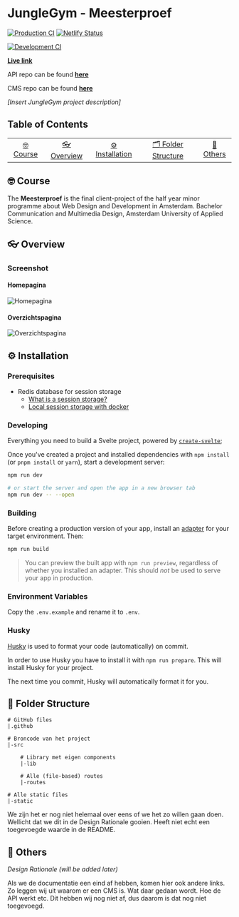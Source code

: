 # JungleGym - Meesterproef

[![Production CI](https://github.com/iSirThijs/jungle-gym/actions/workflows/production.yaml/badge.svg)](https://github.com/iSirThijs/jungle-gym/actions/workflows/production.yaml)
[![Netlify Status](https://api.netlify.com/api/v1/badges/a39c7939-ea9a-421b-8709-ef60d8e56621/deploy-status)](https://app.netlify.com/sites/jungle-gym/deploys)

[![Development CI](https://github.com/iSirThijs/jungle-gym/actions/workflows/development.yaml/badge.svg)](https://github.com/iSirThijs/jungle-gym/actions/workflows/development.yaml)

**[Live link](https://jungle-gym.netlify.app/)**

API repo can be found **[here](https://github.com/iSirThijs/jungle-gym-api)**

CMS repo can be found **[here](https://github.com/jochemvogel/jungle-gym-cms)**

_[Insert JungleGym project description]_

## Table of Contents

<table>
    <tr>
        <td align="center"><a href="#nerd_face-usage">🤓 Course <a></td>
        <td align="center"><a href="#eyeglasses-overview"> 👓 Overview <a></td>
        <td align="center"><a href="#gear-installation">⚙️ Installation<a></td>
        <td align="center"><a href="#open_file_folder-folder-structure">🗂 Folder Structure<a></td>
        <td align="center"><a href="#anger-others">💢 Others<a></td>
    </tr>
</table>

## :nerd_face: Course

The **Meesterproef** is the final client-project of the half year minor programme about Web Design and Development in Amsterdam. Bachelor Communication and Multimedia Design, Amsterdam University of Applied Science.

## :eyeglasses: Overview

### Screenshot

#### Homepagina

![Homepagina](https://i.ibb.co/pn4dK5d/Screenshot-2021-06-11-at-11-34-45.png)

#### Overzichtspagina

![Overzichtspagina](https://i.ibb.co/2sMJyKj/Screenshot-2021-06-11-at-11-34-30.png)

## :gear: Installation

### Prerequisites

- Redis database for session storage
  <!-- These links will link to a wiki page -->
  - [What is a session storage?]()
  - [Local session storage with docker]()

### Developing

Everything you need to build a Svelte project, powered by [`create-svelte`](https://github.com/sveltejs/kit/tree/master/packages/create-svelte);

Once you've created a project and installed dependencies with `npm install` (or `pnpm install` or `yarn`), start a development server:

```bash
npm run dev

# or start the server and open the app in a new browser tab
npm run dev -- --open
```

### Building

Before creating a production version of your app, install an [adapter](https://kit.svelte.dev/docs#adapters) for your target environment. Then:

```bash
npm run build
```

> You can preview the built app with `npm run preview`, regardless of whether you installed an adapter. This should _not_ be used to serve your app in production.

### Environment Variables

Copy the `.env.example` and rename it to `.env`.

### Husky

[Husky](https://github.com/typicode/husky) is used to format your code (automatically) on commit.

In order to use Husky you have to install it with `npm run prepare`. This will install Husky for your project.

The next time you commit, Husky will automatically format it for you.

## :open_file_folder: Folder Structure

```
# GitHub files
|.github

# Broncode van het project
|-src

	# Library met eigen components
	|-lib

	# Alle (file-based) routes
	|-routes

# Alle static files
|-static
```

We zijn het er nog niet helemaal over eens of we het zo willen gaan doen. Wellicht dat we dit in de Design Rationale gooien. Heeft niet echt een toegevoegde waarde in de README.

## :anger: Others

_Design Rationale (will be added later)_

Als we de documentatie een eind af hebben, komen hier ook andere links. Zo leggen wij uit waarom er een CMS is. Wat daar gedaan wordt. Hoe de API werkt etc. Dit hebben wij nog niet af, dus daarom is dat nog niet toegevoegd.
